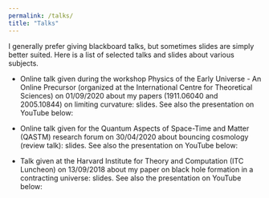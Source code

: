 ```yaml
---
permalink: /talks/
title: "Talks"
---
```


I generally prefer giving blackboard talks, but sometimes slides are simply better suited. Here is a list of selected talks and slides about various subjects.

- Online talk given during the workshop Physics of the Early Universe - An Online Precursor (organized at the International Centre for Theoretical Sciences) on 01/09/2020 about my papers (1911.06040 and 2005.10844) on limiting curvature: slides. See also the presentation on YouTube below:

- Online talk given for the Quantum Aspects of Space-Time and Matter (QASTM) research forum on 30/04/2020 about bouncing cosmology (review talk): slides. See also the presentation on YouTube below:

- Talk given at the Harvard Institute for Theory and Computation (ITC Luncheon) on 13/09/2018 about my paper on black hole formation in a contracting universe: slides. See also the presentation on YouTube below:
